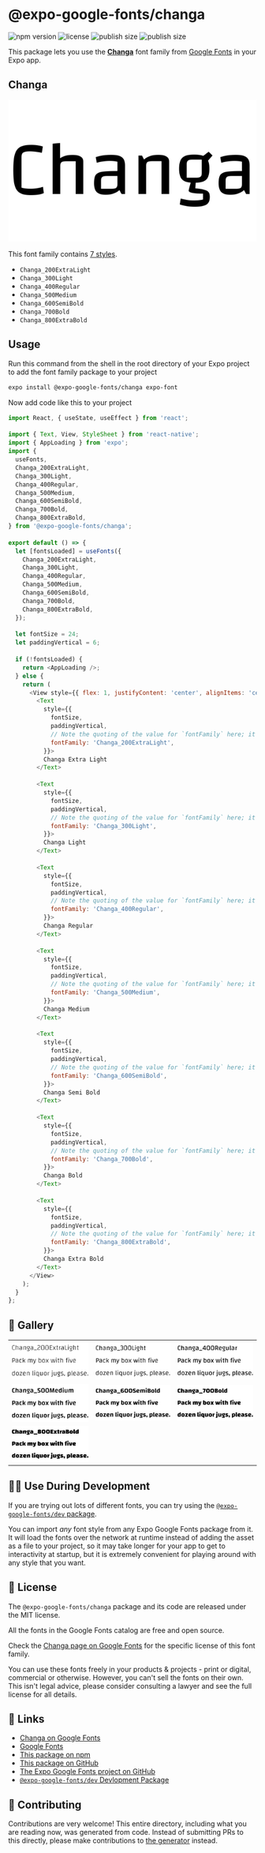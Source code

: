 # @expo-google-fonts/changa

![npm version](https://flat.badgen.net/npm/v/@expo-google-fonts/changa)
![license](https://flat.badgen.net/github/license/expo/google-fonts)
![publish size](https://flat.badgen.net/packagephobia/install/@expo-google-fonts/changa)
![publish size](https://flat.badgen.net/packagephobia/publish/@expo-google-fonts/changa)

This package lets you use the [**Changa**](https://fonts.google.com/specimen/Changa) font family from [Google Fonts](https://fonts.google.com/) in your Expo app.

## Changa

![Changa](./font-family.png)

This font family contains [7 styles](#-gallery).

- `Changa_200ExtraLight`
- `Changa_300Light`
- `Changa_400Regular`
- `Changa_500Medium`
- `Changa_600SemiBold`
- `Changa_700Bold`
- `Changa_800ExtraBold`

## Usage

Run this command from the shell in the root directory of your Expo project to add the font family package to your project
```sh
expo install @expo-google-fonts/changa expo-font
```

Now add code like this to your project
```js
import React, { useState, useEffect } from 'react';

import { Text, View, StyleSheet } from 'react-native';
import { AppLoading } from 'expo';
import {
  useFonts,
  Changa_200ExtraLight,
  Changa_300Light,
  Changa_400Regular,
  Changa_500Medium,
  Changa_600SemiBold,
  Changa_700Bold,
  Changa_800ExtraBold,
} from '@expo-google-fonts/changa';

export default () => {
  let [fontsLoaded] = useFonts({
    Changa_200ExtraLight,
    Changa_300Light,
    Changa_400Regular,
    Changa_500Medium,
    Changa_600SemiBold,
    Changa_700Bold,
    Changa_800ExtraBold,
  });

  let fontSize = 24;
  let paddingVertical = 6;

  if (!fontsLoaded) {
    return <AppLoading />;
  } else {
    return (
      <View style={{ flex: 1, justifyContent: 'center', alignItems: 'center' }}>
        <Text
          style={{
            fontSize,
            paddingVertical,
            // Note the quoting of the value for `fontFamily` here; it expects a string!
            fontFamily: 'Changa_200ExtraLight',
          }}>
          Changa Extra Light
        </Text>

        <Text
          style={{
            fontSize,
            paddingVertical,
            // Note the quoting of the value for `fontFamily` here; it expects a string!
            fontFamily: 'Changa_300Light',
          }}>
          Changa Light
        </Text>

        <Text
          style={{
            fontSize,
            paddingVertical,
            // Note the quoting of the value for `fontFamily` here; it expects a string!
            fontFamily: 'Changa_400Regular',
          }}>
          Changa Regular
        </Text>

        <Text
          style={{
            fontSize,
            paddingVertical,
            // Note the quoting of the value for `fontFamily` here; it expects a string!
            fontFamily: 'Changa_500Medium',
          }}>
          Changa Medium
        </Text>

        <Text
          style={{
            fontSize,
            paddingVertical,
            // Note the quoting of the value for `fontFamily` here; it expects a string!
            fontFamily: 'Changa_600SemiBold',
          }}>
          Changa Semi Bold
        </Text>

        <Text
          style={{
            fontSize,
            paddingVertical,
            // Note the quoting of the value for `fontFamily` here; it expects a string!
            fontFamily: 'Changa_700Bold',
          }}>
          Changa Bold
        </Text>

        <Text
          style={{
            fontSize,
            paddingVertical,
            // Note the quoting of the value for `fontFamily` here; it expects a string!
            fontFamily: 'Changa_800ExtraBold',
          }}>
          Changa Extra Bold
        </Text>
      </View>
    );
  }
};

```

## 🔡 Gallery


||||
|-|-|-|
|![Changa_200ExtraLight](./Changa_200ExtraLight.ttf.png)|![Changa_300Light](./Changa_300Light.ttf.png)|![Changa_400Regular](./Changa_400Regular.ttf.png)||
|![Changa_500Medium](./Changa_500Medium.ttf.png)|![Changa_600SemiBold](./Changa_600SemiBold.ttf.png)|![Changa_700Bold](./Changa_700Bold.ttf.png)||
|![Changa_800ExtraBold](./Changa_800ExtraBold.ttf.png)||||


## 👩‍💻 Use During Development

If you are trying out lots of different fonts, you can try using the [`@expo-google-fonts/dev` package](https://github.com/expo/google-fonts/tree/master/font-packages/dev#readme).

You can import *any* font style from any Expo Google Fonts package from it. It will load the fonts
over the network at runtime instead of adding the asset as a file to your project, so it may take longer
for your app to get to interactivity at startup, but it is extremely convenient
for playing around with any style that you want.

## 📖 License

The `@expo-google-fonts/changa` package and its code are released under the MIT license.

All the fonts in the Google Fonts catalog are free and open source.

Check the [Changa page on Google Fonts](https://fonts.google.com/specimen/Changa) for the specific license of this font family.

You can use these fonts freely in your products & projects - print or digital, commercial or otherwise. However, you can't sell the fonts on their own. This isn't legal advice, please consider consulting a lawyer and see the full license for all details.

## 🔗 Links

- [Changa on Google Fonts](https://fonts.google.com/specimen/Changa)
- [Google Fonts](https://fonts.google.com/)
- [This package on npm](https://www.npmjs.com/package/@expo-google-fonts/changa)
- [This package on GitHub](https://github.com/expo/google-fonts/tree/master/font-packages/changa)
- [The Expo Google Fonts project on GitHub](https://github.com/expo/google-fonts)
- [`@expo-google-fonts/dev` Devlopment Package](https://github.com/expo/google-fonts/tree/master/font-packages/dev)

## 🤝 Contributing

Contributions are very welcome! This entire directory, including what you are reading now, was generated from code. Instead of submitting PRs to this directly, please make contributions to [the generator](https://github.com/expo/google-fonts/tree/master/packages/generator) instead.
